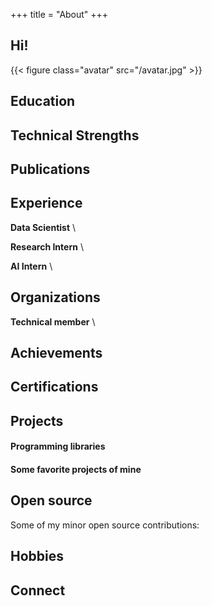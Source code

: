 +++
title = "About"
+++

## Hi!

{{< figure class="avatar" src="/avatar.jpg" >}}



## Education

<!-- * B.Tech Information Technology, Vellore Institute of Technology, Vellore  (June 2016 - May 2020) -->

## Technical Strengths

<!-- * **Computer Languages**
    * Python, R, C++, Julia
* **Software & Tools**
    * PyTorch, Tensorflow, SQL/NoSQL, Spark, Docker, Linux -->

## Publications

<!-- **Using Artificial Intelligence-based models to predict the risk of Mucormycosis among COVID-19 Survivors: An Experience from a public hospital in India.** \
Syed-Abdul, Shabbir, A.Shoban Babu, Raja Shekhar Bellamkonda, Ramaiah Itumalla, GVRK Acharyulu, Surya Krishnamurthy, Y. Venkat Santosh Ramana, Naresh Mogilicharla, Shwetambara Malwade, and Yu-Chuan (Jack) Li \
Journal of Infection, 2021.  [[paper](https://www.journalofinfection.com/article/S0163-4453(21)00639-3/fulltext)]

**Evaluating Deep Neural Network Architectures with Transfer Learning for Pneumonitis Diagnosis** \
Surya Krishnamurthy, Kathiravan Srinivasan, Saeed Mian Qaisar, P. M. Durai Raj Vincent, Chuan-Yu Chang \
Computational and Mathematical Methods in Medicine, vol. 2021, Article ID 8036304, 12 pages, 2021.  [[paper](https://www.hindawi.com/journals/cmmm/2021/8036304/)]

**Machine Learning Prediction Models for Chronic Kidney Disease Using National Health Insurance Claim Data in Taiwan** \
Surya Krishnamurthy, Kapeleshh KS, Erik Dovgan, Mitja Luštrek, Barbara Gradišek Piletič, Kathiravan Srinivasan, Yu-Chuan Li, Anton Gradišek, and Shabbir Syed-Abdul \
Healthcare 9, no. 5: 546, 2021.  [[paper](https://www.mdpi.com/2227-9032/9/5/546)]

**Deep learning for short answer scoring** \
K. Surya, E. Gayakwad, and M. K. Nallakaruppan \
Int. J. Recent Technol. Eng., vol. 7, no. 6, pp. 1712–1715, 2019.  [[paper](https://www.ijrte.org/wp-content/uploads/papers/v7i6/F2253037619.pdf)] -->


## Experience

**Data Scientist** \
<!-- iQGateway, Bangalore, June 2018 - Current -->

**Research Intern** \
<!-- Taipei Medical University, Taiwan, May 2019 - June 2019 -->

**AI Intern** \
<!-- Skcript, Chennai, June 2018 -->

## Organizations

**Technical member** \
<!-- Google Developer Groups, VIT, February 2017 - May 2019 -->

## Achievements
<!-- 
* Special Student Achievers Award VIT, 2018-2019
* Winner of AngelHack Agora challenge Bangalore and Agora RTC Beijing, 2018
* Winner of Juspay HyperHack IITM Shaastra, 2018
* Winner of CodeSpace hackathon VIT, 2018
* Finalists in Global Conference on Advances in Science, Technology and Management (GCASTM) VIT, 2017 -->

## Certifications
<!-- 
* [Udacity Machine Learning Advanced Nanodegree](https://confirm.udacity.com/UWD2SEA7)
* [NPTEL Data Science for Engineers (Top 1%)](https://drive.google.com/file/d/1KcKuhs0u4pzx1DUvso2M1E-wuF1xhvP-/view)
* [Coursera - Deep Learning Specialization](https://www.coursera.org/account/accomplishments/specialization/Y3VSJVYQF9U4)
* [Coursera - Machine Learning](https://www.coursera.org/account/accomplishments/verify/7VWHPQFRVAZJ)
* [Microsoft Technology Associate for Introduction to Programming Using Python](https://portal.certiport.com/Portal/Pages/PrintTranscriptInfo.aspx?action=Cert&id=395&cvid=VR13klT+u7p5/GVjPh83RQ==) -->

## Projects

#### Programming libraries
<!-- 
* [mlgauge](https://github.com/SuryaThiru/mlgauge) - ML benchmarking library based on [pmlb](https://github.com/EpistasisLab/pmlb) and openml. Available on [pip](https://pypi.org/project/mlgauge/). -->

#### Some favorite projects of mine
<!-- 
* [vityBot](https://github.com/GDGVIT/vityBot) – A personal assistant for students in VIT university based on NLP to improve productivity
* [NST](https://github.com/SuryaThiru/Neural-style-transfer) - Neural Style Transfer implementation in keras
* [unSting](https://github.com/samyak-jain/angelhack) – disaster recovery and management platform based on autonomous drones powered by computer vision and RTC
* [MediKit](https://github.com/apuayush/sm_medikit) – Improved data-centric healthcare system powered by IoT and ML
* [FaceRec](https://github.com/SuryaThiru/IoT-faceRec-security-system) - Security System powered by IoT and ML
* [IDS](https://github.com/SuryaThiru/Intrusion-detection-system) - Intrusion Detection System based on Machine Learning
* [WiFi Rover](https://github.com/SuryaThiru/ISC-bot) – Robot to traverse rugged terrains controlled with gamepad
* [Pneumonia detection](https://github.com/SuryaThiru/Pneumonia-detection) through image enhancement and feature extraction -->

## Open source

Some of my minor open source contributions:

<!-- * [feature_engine](https://github.com/solegalli/feature_engine/)
* [pyeasyga](https://github.com/remiomosowon/pyeasyga)
* [ppscore](https://github.com/8080labs/ppscore)
* [snape](https://github.com/mbernico/snape) -->

## Hobbies
<!-- 
I love story driven games (❤️ Witcher 3), music, and a few stress busting sitcoms. A beginning guitarist 🎸. A fan of Critical Role 🎲. -->

## Connect
<!-- 
{{< fa fab github 2x "https://github.com/SuryaThiru" >}}
{{< fa fab linkedin 2x "https://www.linkedin.com/in/surya-krishnamurthy" >}}
{{< fa fab medium 2x "https://medium.com/@surya.thiru001" >}}
{{< fa fab orcid 2x "https://orcid.org/0000-0002-6876-570X" >}}
{{< fa fab researchgate 2x "https://www.researchgate.net/profile/Surya-Krishnamurthy" >}}
{{< fa fas envelope 2x "mailto:surya.thiru001@gmail.com" >}} -->
